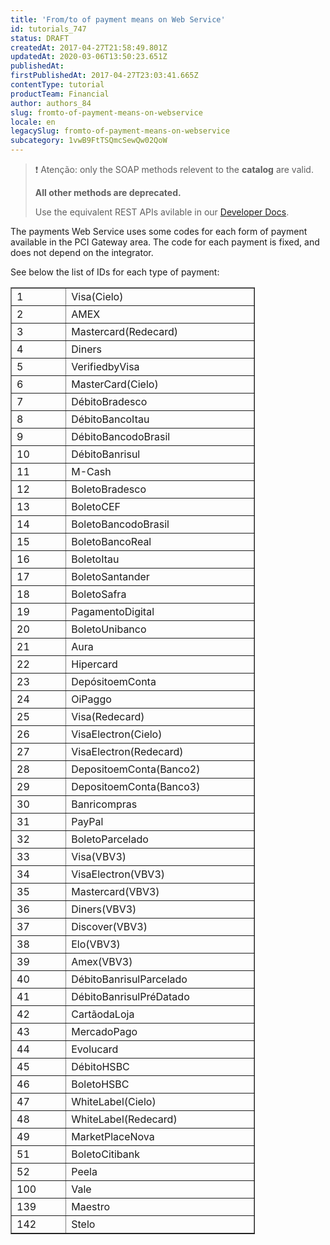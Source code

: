 ```yaml
---
title: 'From/to of payment means on Web Service'
id: tutorials_747
status: DRAFT
createdAt: 2017-04-27T21:58:49.801Z
updatedAt: 2020-03-06T13:50:23.651Z
publishedAt: 
firstPublishedAt: 2017-04-27T23:03:41.665Z
contentType: tutorial
productTeam: Financial
author: authors_84
slug: fromto-of-payment-means-on-webservice
locale: en
legacySlug: fromto-of-payment-means-on-webservice
subcategory: 1vwB9FtTSQmcSewQw02QoW
---
```


>❗ Atenção: only the SOAP methods relevent to the **catalog** are valid.
>
> **All other methods are deprecated.**
>
> Use the equivalent REST APIs avilable in our [Developer Docs](//help.vtex.com/developer-docs/).

The payments Web Service uses some codes for each form of payment available in the PCI Gateway area. The code for each payment is fixed, and does not depend on the integrator.

See below the list of IDs for each type of payment:

<table class="aligncenter" dir="ltr" style="width: 391px;" border="1" cellspacing="0" cellpadding="0"><colgroup><col width="100" /><col width="161" /></colgroup><tbody><tr style="height: 28px;"><td style="height: 28px; width: 53px;" data-sheets-value="{&quot;1&quot;:3,&quot;3&quot;:1}">1</td><td style="height: 28px; width: 309px;" data-sheets-value="{&quot;1&quot;:2,&quot;2&quot;:&quot;Visa(Cielo)&quot;}">Visa(Cielo)</td></tr><tr style="height: 28px;"><td style="height: 28px; width: 53px;" data-sheets-value="{&quot;1&quot;:3,&quot;3&quot;:2}">2</td><td style="height: 28px; width: 309px;" data-sheets-value="{&quot;1&quot;:2,&quot;2&quot;:&quot;AMEX&quot;}">AMEX</td></tr><tr style="height: 28px;"><td style="height: 28px; width: 53px;" data-sheets-value="{&quot;1&quot;:3,&quot;3&quot;:3}">3</td><td style="height: 28px; width: 309px;" data-sheets-value="{&quot;1&quot;:2,&quot;2&quot;:&quot;Mastercard(Redecard)&quot;}">Mastercard(Redecard)</td></tr><tr style="height: 28px;"><td style="height: 28px; width: 53px;" data-sheets-value="{&quot;1&quot;:3,&quot;3&quot;:4}">4</td><td style="height: 28px; width: 309px;" data-sheets-value="{&quot;1&quot;:2,&quot;2&quot;:&quot;Diners&quot;}">Diners</td></tr><tr style="height: 28px;"><td style="height: 28px; width: 53px;" data-sheets-value="{&quot;1&quot;:3,&quot;3&quot;:5}">5</td><td style="height: 28px; width: 309px;" data-sheets-value="{&quot;1&quot;:2,&quot;2&quot;:&quot;VerifiedbyVisa&quot;}">VerifiedbyVisa</td></tr><tr style="height: 28px;"><td style="height: 28px; width: 53px;" data-sheets-value="{&quot;1&quot;:3,&quot;3&quot;:6}">6</td><td style="height: 28px; width: 309px;" data-sheets-value="{&quot;1&quot;:2,&quot;2&quot;:&quot;MasterCard(Cielo)&quot;}">MasterCard(Cielo)</td></tr><tr style="height: 28px;"><td style="height: 28px; width: 53px;" data-sheets-value="{&quot;1&quot;:3,&quot;3&quot;:7}">7</td><td style="height: 28px; width: 309px;" data-sheets-value="{&quot;1&quot;:2,&quot;2&quot;:&quot;DébitoBradesco&quot;}">DébitoBradesco</td></tr><tr style="height: 28px;"><td style="height: 28px; width: 53px;" data-sheets-value="{&quot;1&quot;:3,&quot;3&quot;:8}">8</td><td style="height: 28px; width: 309px;" data-sheets-value="{&quot;1&quot;:2,&quot;2&quot;:&quot;DébitoBancoItau&quot;}">DébitoBancoItau</td></tr><tr style="height: 28px;"><td style="height: 28px; width: 53px;" data-sheets-value="{&quot;1&quot;:3,&quot;3&quot;:9}">9</td><td style="height: 28px; width: 309px;" data-sheets-value="{&quot;1&quot;:2,&quot;2&quot;:&quot;DébitoBancodoBrasil&quot;}">DébitoBancodoBrasil</td></tr><tr style="height: 28px;"><td style="height: 28px; width: 53px;" data-sheets-value="{&quot;1&quot;:3,&quot;3&quot;:10}">10</td><td style="height: 28px; width: 309px;" data-sheets-value="{&quot;1&quot;:2,&quot;2&quot;:&quot;DébitoBanrisul&quot;}">DébitoBanrisul</td></tr><tr style="height: 28px;"><td style="height: 28px; width: 53px;" data-sheets-value="{&quot;1&quot;:3,&quot;3&quot;:11}">11</td><td style="height: 28px; width: 309px;" data-sheets-value="{&quot;1&quot;:2,&quot;2&quot;:&quot;M-Cash&quot;}">M-Cash</td></tr><tr style="height: 28px;"><td style="height: 28px; width: 53px;" data-sheets-value="{&quot;1&quot;:3,&quot;3&quot;:12}">12</td><td style="height: 28px; width: 309px;" data-sheets-value="{&quot;1&quot;:2,&quot;2&quot;:&quot;BoletoBradesco&quot;}">BoletoBradesco</td></tr><tr style="height: 28px;"><td style="height: 28px; width: 53px;" data-sheets-value="{&quot;1&quot;:3,&quot;3&quot;:13}">13</td><td style="height: 28px; width: 309px;" data-sheets-value="{&quot;1&quot;:2,&quot;2&quot;:&quot;BoletoCEF&quot;}">BoletoCEF</td></tr><tr style="height: 28px;"><td style="height: 28px; width: 53px;" data-sheets-value="{&quot;1&quot;:3,&quot;3&quot;:14}">14</td><td style="height: 28px; width: 309px;" data-sheets-value="{&quot;1&quot;:2,&quot;2&quot;:&quot;BoletoBancodoBrasil&quot;}">BoletoBancodoBrasil</td></tr><tr style="height: 28px;"><td style="height: 28px; width: 53px;" data-sheets-value="{&quot;1&quot;:3,&quot;3&quot;:15}">15</td><td style="height: 28px; width: 309px;" data-sheets-value="{&quot;1&quot;:2,&quot;2&quot;:&quot;BoletoBancoReal&quot;}">BoletoBancoReal</td></tr><tr style="height: 28px;"><td style="height: 28px; width: 53px;" data-sheets-value="{&quot;1&quot;:3,&quot;3&quot;:16}">16</td><td style="height: 28px; width: 309px;" data-sheets-value="{&quot;1&quot;:2,&quot;2&quot;:&quot;BoletoItau&quot;}">BoletoItau</td></tr><tr style="height: 28px;"><td style="height: 28px; width: 53px;" data-sheets-value="{&quot;1&quot;:3,&quot;3&quot;:17}">17</td><td style="height: 28px; width: 309px;" data-sheets-value="{&quot;1&quot;:2,&quot;2&quot;:&quot;BoletoSantander&quot;}">BoletoSantander</td></tr><tr style="height: 28px;"><td style="height: 28px; width: 53px;" data-sheets-value="{&quot;1&quot;:3,&quot;3&quot;:18}">18</td><td style="height: 28px; width: 309px;" data-sheets-value="{&quot;1&quot;:2,&quot;2&quot;:&quot;BoletoSafra&quot;}">BoletoSafra</td></tr><tr style="height: 28px;"><td style="height: 28px; width: 53px;" data-sheets-value="{&quot;1&quot;:3,&quot;3&quot;:19}">19</td><td style="height: 28px; width: 309px;" data-sheets-value="{&quot;1&quot;:2,&quot;2&quot;:&quot;PagamentoDigital&quot;}">PagamentoDigital</td></tr><tr style="height: 28px;"><td style="height: 28px; width: 53px;" data-sheets-value="{&quot;1&quot;:3,&quot;3&quot;:20}">20</td><td style="height: 28px; width: 309px;" data-sheets-value="{&quot;1&quot;:2,&quot;2&quot;:&quot;BoletoUnibanco&quot;}">BoletoUnibanco</td></tr><tr style="height: 28px;"><td style="height: 28px; width: 53px;" data-sheets-value="{&quot;1&quot;:3,&quot;3&quot;:21}">21</td><td style="height: 28px; width: 309px;" data-sheets-value="{&quot;1&quot;:2,&quot;2&quot;:&quot;Aura&quot;}">Aura</td></tr><tr style="height: 28px;"><td style="height: 28px; width: 53px;" data-sheets-value="{&quot;1&quot;:3,&quot;3&quot;:22}">22</td><td style="height: 28px; width: 309px;" data-sheets-value="{&quot;1&quot;:2,&quot;2&quot;:&quot;Hipercard&quot;}">Hipercard</td></tr><tr style="height: 28px;"><td style="height: 28px; width: 53px;" data-sheets-value="{&quot;1&quot;:3,&quot;3&quot;:23}">23</td><td style="height: 28px; width: 309px;" data-sheets-value="{&quot;1&quot;:2,&quot;2&quot;:&quot;DepósitoemConta&quot;}">DepósitoemConta</td></tr><tr style="height: 28px;"><td style="height: 28px; width: 53px;" data-sheets-value="{&quot;1&quot;:3,&quot;3&quot;:24}">24</td><td style="height: 28px; width: 309px;" data-sheets-value="{&quot;1&quot;:2,&quot;2&quot;:&quot;OiPaggo&quot;}">OiPaggo</td></tr><tr style="height: 28px;"><td style="height: 28px; width: 53px;" data-sheets-value="{&quot;1&quot;:3,&quot;3&quot;:25}">25</td><td style="height: 28px; width: 309px;" data-sheets-value="{&quot;1&quot;:2,&quot;2&quot;:&quot;Visa(Redecard)&quot;}">Visa(Redecard)</td></tr><tr style="height: 28px;"><td style="height: 28px; width: 53px;" data-sheets-value="{&quot;1&quot;:3,&quot;3&quot;:26}">26</td><td style="height: 28px; width: 309px;" data-sheets-value="{&quot;1&quot;:2,&quot;2&quot;:&quot;VisaElectron(Cielo)&quot;}">VisaElectron(Cielo)</td></tr><tr style="height: 28px;"><td style="height: 28px; width: 53px;" data-sheets-value="{&quot;1&quot;:3,&quot;3&quot;:27}">27</td><td style="height: 28px; width: 309px;" data-sheets-value="{&quot;1&quot;:2,&quot;2&quot;:&quot;VisaElectron(Redecard)&quot;}">VisaElectron(Redecard)</td></tr><tr style="height: 28px;"><td style="height: 28px; width: 53px;" data-sheets-value="{&quot;1&quot;:3,&quot;3&quot;:28}">28</td><td style="height: 28px; width: 309px;" data-sheets-value="{&quot;1&quot;:2,&quot;2&quot;:&quot;DepositoemConta(Banco2)&quot;}">DepositoemConta(Banco2)</td></tr><tr style="height: 28px;"><td style="height: 28px; width: 53px;" data-sheets-value="{&quot;1&quot;:3,&quot;3&quot;:29}">29</td><td style="height: 28px; width: 309px;" data-sheets-value="{&quot;1&quot;:2,&quot;2&quot;:&quot;DepositoemConta(Banco3)&quot;}">DepositoemConta(Banco3)</td></tr><tr style="height: 28px;"><td style="height: 28px; width: 53px;" data-sheets-value="{&quot;1&quot;:3,&quot;3&quot;:30}">30</td><td style="height: 28px; width: 309px;" data-sheets-value="{&quot;1&quot;:2,&quot;2&quot;:&quot;Banricompras&quot;}">Banricompras</td></tr><tr style="height: 28px;"><td style="height: 28px; width: 53px;" data-sheets-value="{&quot;1&quot;:3,&quot;3&quot;:31}">31</td><td style="height: 28px; width: 309px;" data-sheets-value="{&quot;1&quot;:2,&quot;2&quot;:&quot;PayPal&quot;}">PayPal</td></tr><tr style="height: 28px;"><td style="height: 28px; width: 53px;" data-sheets-value="{&quot;1&quot;:3,&quot;3&quot;:32}">32</td><td style="height: 28px; width: 309px;" data-sheets-value="{&quot;1&quot;:2,&quot;2&quot;:&quot;BoletoParcelado&quot;}">BoletoParcelado</td></tr><tr style="height: 28px;"><td style="height: 28px; width: 53px;" data-sheets-value="{&quot;1&quot;:3,&quot;3&quot;:33}">33</td><td style="height: 28px; width: 309px;" data-sheets-value="{&quot;1&quot;:2,&quot;2&quot;:&quot;Visa(VBV3)&quot;}">Visa(VBV3)</td></tr><tr style="height: 28px;"><td style="height: 28px; width: 53px;" data-sheets-value="{&quot;1&quot;:3,&quot;3&quot;:34}">34</td><td style="height: 28px; width: 309px;" data-sheets-value="{&quot;1&quot;:2,&quot;2&quot;:&quot;VisaElectron(VBV3)&quot;}">VisaElectron(VBV3)</td></tr><tr style="height: 28px;"><td style="height: 28px; width: 53px;" data-sheets-value="{&quot;1&quot;:3,&quot;3&quot;:35}">35</td><td style="height: 28px; width: 309px;" data-sheets-value="{&quot;1&quot;:2,&quot;2&quot;:&quot;Mastercard(VBV3)&quot;}">Mastercard(VBV3)</td></tr><tr style="height: 28px;"><td style="height: 28px; width: 53px;" data-sheets-value="{&quot;1&quot;:3,&quot;3&quot;:36}">36</td><td style="height: 28px; width: 309px;" data-sheets-value="{&quot;1&quot;:2,&quot;2&quot;:&quot;Diners(VBV3)&quot;}">Diners(VBV3)</td></tr><tr style="height: 28px;"><td style="height: 28px; width: 53px;" data-sheets-value="{&quot;1&quot;:3,&quot;3&quot;:37}">37</td><td style="height: 28px; width: 309px;" data-sheets-value="{&quot;1&quot;:2,&quot;2&quot;:&quot;Discover(VBV3)&quot;}">Discover(VBV3)</td></tr><tr style="height: 28px;"><td style="height: 28px; width: 53px;" data-sheets-value="{&quot;1&quot;:3,&quot;3&quot;:38}">38</td><td style="height: 28px; width: 309px;" data-sheets-value="{&quot;1&quot;:2,&quot;2&quot;:&quot;Elo(VBV3)&quot;}">Elo(VBV3)</td></tr><tr style="height: 28px;"><td style="height: 28px; width: 53px;" data-sheets-value="{&quot;1&quot;:3,&quot;3&quot;:39}">39</td><td style="height: 28px; width: 309px;" data-sheets-value="{&quot;1&quot;:2,&quot;2&quot;:&quot;Amex(VBV3)&quot;}">Amex(VBV3)</td></tr><tr style="height: 28px;"><td style="height: 28px; width: 53px;" data-sheets-value="{&quot;1&quot;:3,&quot;3&quot;:40}">40</td><td style="height: 28px; width: 309px;" data-sheets-value="{&quot;1&quot;:2,&quot;2&quot;:&quot;DébitoBanrisulParcelado&quot;}">DébitoBanrisulParcelado</td></tr><tr style="height: 28px;"><td style="height: 28px; width: 53px;" data-sheets-value="{&quot;1&quot;:3,&quot;3&quot;:41}">41</td><td style="height: 28px; width: 309px;" data-sheets-value="{&quot;1&quot;:2,&quot;2&quot;:&quot;DébitoBanrisulPréDatado&quot;}">DébitoBanrisulPréDatado</td></tr><tr style="height: 28px;"><td style="height: 28px; width: 53px;" data-sheets-value="{&quot;1&quot;:3,&quot;3&quot;:42}">42</td><td style="height: 28px; width: 309px;" data-sheets-value="{&quot;1&quot;:2,&quot;2&quot;:&quot;CartãodaLoja&quot;}">CartãodaLoja</td></tr><tr style="height: 28px;"><td style="height: 28px; width: 53px;" data-sheets-value="{&quot;1&quot;:3,&quot;3&quot;:43}">43</td><td style="height: 28px; width: 309px;" data-sheets-value="{&quot;1&quot;:2,&quot;2&quot;:&quot;MercadoPago&quot;}">MercadoPago</td></tr><tr style="height: 28px;"><td style="height: 28px; width: 53px;" data-sheets-value="{&quot;1&quot;:3,&quot;3&quot;:44}">44</td><td style="height: 28px; width: 309px;" data-sheets-value="{&quot;1&quot;:2,&quot;2&quot;:&quot;Evolucard&quot;}">Evolucard</td></tr><tr style="height: 28px;"><td style="height: 28px; width: 53px;" data-sheets-value="{&quot;1&quot;:3,&quot;3&quot;:45}">45</td><td style="height: 28px; width: 309px;" data-sheets-value="{&quot;1&quot;:2,&quot;2&quot;:&quot;DébitoHSBC&quot;}">DébitoHSBC</td></tr><tr style="height: 28px;"><td style="height: 28px; width: 53px;" data-sheets-value="{&quot;1&quot;:3,&quot;3&quot;:46}">46</td><td style="height: 28px; width: 309px;" data-sheets-value="{&quot;1&quot;:2,&quot;2&quot;:&quot;BoletoHSBC&quot;}">BoletoHSBC</td></tr><tr style="height: 28px;"><td style="height: 28px; width: 53px;" data-sheets-value="{&quot;1&quot;:3,&quot;3&quot;:47}">47</td><td style="height: 28px; width: 309px;" data-sheets-value="{&quot;1&quot;:2,&quot;2&quot;:&quot;WhiteLabel(Cielo)&quot;}">WhiteLabel(Cielo)</td></tr><tr style="height: 28px;"><td style="height: 28px; width: 53px;" data-sheets-value="{&quot;1&quot;:3,&quot;3&quot;:48}">48</td><td style="height: 28px; width: 309px;" data-sheets-value="{&quot;1&quot;:2,&quot;2&quot;:&quot;WhiteLabel(Redecard)&quot;}">WhiteLabel(Redecard)</td></tr><tr style="height: 28px;"><td style="height: 28px; width: 53px;" data-sheets-value="{&quot;1&quot;:3,&quot;3&quot;:49}">49</td><td style="height: 28px; width: 309px;" data-sheets-value="{&quot;1&quot;:2,&quot;2&quot;:&quot;MarketPlaceNova&quot;}">MarketPlaceNova</td></tr><tr style="height: 28px;"><td style="height: 28px; width: 53px;" data-sheets-value="{&quot;1&quot;:3,&quot;3&quot;:51}">51</td><td style="height: 28px; width: 309px;" data-sheets-value="{&quot;1&quot;:2,&quot;2&quot;:&quot;BoletoCitibank&quot;}">BoletoCitibank</td></tr><tr style="height: 28px;"><td style="height: 28px; width: 53px;" data-sheets-value="{&quot;1&quot;:3,&quot;3&quot;:52}">52</td><td style="height: 28px; width: 309px;" data-sheets-value="{&quot;1&quot;:2,&quot;2&quot;:&quot;Peela&quot;}">Peela</td></tr><tr style="height: 28px;"><td style="height: 28px; width: 53px;" data-sheets-value="{&quot;1&quot;:3,&quot;3&quot;:100}">100</td><td style="height: 28px; width: 309px;" data-sheets-value="{&quot;1&quot;:2,&quot;2&quot;:&quot;Vale&quot;}">Vale</td></tr><tr style="height: 28px;"><td style="height: 28px; width: 53px;" data-sheets-value="{&quot;1&quot;:3,&quot;3&quot;:139}">139</td><td style="height: 28px; width: 309px;" data-sheets-value="{&quot;1&quot;:2,&quot;2&quot;:&quot;Maestro&quot;}">Maestro</td></tr><tr style="height: 28px;"><td style="height: 28px; width: 53px;" data-sheets-value="{&quot;1&quot;:3,&quot;3&quot;:142}">142</td><td style="height: 28px; width: 309px;" data-sheets-value="{&quot;1&quot;:2,&quot;2&quot;:&quot;Stelo&quot;}">Stelo</td></tr></tbody></table>

